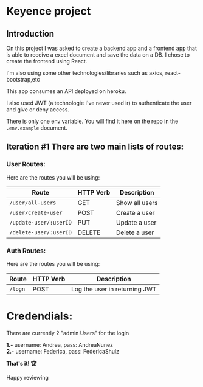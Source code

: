 # Keyence project

## Introduction
On this project I was asked to create a backend app and a frontend app that is able to receive a excel document and save the data on a DB.
I chose to create the frontend using React.

I'm also using some other technologies/libraries such as axios, react-bootstrap,etc

This app consumes an API deployed on heroku.

I also used JWT (a technologie I've never used ir) to authenticate the user and give or deny access.

There is only one env variable. You will find it here on the repo in the ``.env.example`` document.

## Iteration #1 There are two main lists of routes:

### User Routes:
Here are the routes you will be using:

|   Route   | HTTP Verb |   Description   |
|-----------|-----------|-----------------|
| `/user/all-users` |    GET    | Show all users |
| `/user/create-user` |    POST    | Create a user|
| `/update-user/:userID` |    PUT    | Update a user |
| `/delete-user/:userID` |    DELETE    | Delete a user |



### Auth Routes:
Here are the routes you will be using:

|   Route   | HTTP Verb |   Description   |
|-----------|-----------|-----------------|
| `/logn` |    POST    | Log the user in returning JWT|


# Credendials:
There are currently 2 "admin Users" for the login

**1.-** username: Andrea, pass: AndreaNunez\
**2.-** username: Federica, pass: FedericaShulz


**That's it! 🏆**

Happy reviewing